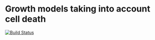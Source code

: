 # Growth models taking into account cell death

[![Build Status](https://transduc.seas.ucla.edu:8080/buildStatus/icon?job=meyer-lab/ps-growth-model/master)](https://transduc.seas.ucla.edu:8080/job/meyer-lab/job/ps-growth-model/job/master/)
